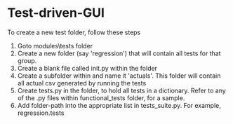 # Test-driven-GUI

To create a new test folder, follow these steps

1. Goto modules\tests folder
2. Create a new folder (say 'regression') that will contain all tests for that group.
3. Create a blank file called init.py within the folder
4. Create a subfolder within and name it 'actuals'.  This folder will contain all actual csv generated by running the tests
5. Create tests.py in the folder, to hold all tests in a dictionary.  Refer to any of the .py files within functional_tests folder, for a sample.
6. Add folder-path into the appropriate list in tests_suite.py.  For example, regression.tests
